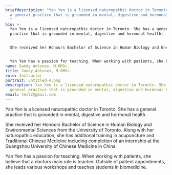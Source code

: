```yaml
---
briefdescription: "Yan Yen is a licensed naturopathic doctor in Toronto. She has
  a general practice that is grounded in mental, digestive and hormonal health.
  "
bio: >-
  Yan Yen is a licensed naturopathic doctor in Toronto. She has a general
  practice that is grounded in mental, digestive and hormonal health.   


  She received her Honours Bachelor of Science in Human Biology and Environmental Sciences from the University of Toronto. Along with her naturopathic education, she has additional training in acupuncture and Traditional Chinese Medicine including completion of an internship at the Guangzhou University of Chinese Medicine in China.  


  Yan Yen has a passion for teaching. When working with patients, she believe that a doctors main role is teacher. Outside of patient appointments, she leads various workshops and teaches students in biomedicine.
name: Sandy Antunes, M.OMSc.
title: Sandy Antunes, M.OMSc.
role: Instructor
portrait: untitled-4.png
description: Yan Yen is a licensed naturopathic doctor in Toronto. She has a
  general practice that is grounded in mental, digestive and hormonal health.
email: test2@gmail.com
---
```

Yan Yen is a licensed naturopathic doctor in Toronto. She has a general practice that is grounded in mental, digestive and hormonal health. 

She received her Honours Bachelor of Science in Human Biology and Environmental Sciences from the University of Toronto. Along with her naturopathic education, she has additional training in acupuncture and Traditional Chinese Medicine including completion of an internship at the Guangzhou University of Chinese Medicine in China.

Yan Yen has a passion for teaching. When working with patients, she believe that a doctors main role is teacher. Outside of patient appointments, she leads various workshops and teaches students in biomedicine.